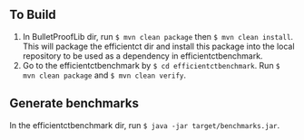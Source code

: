 ## To Build
1. In BulletProofLib dir, run
   ```$ mvn clean package```
   then
   ```$ mvn clean install```.
   This will package the efficientct dir and install this package into the local repository to be used as a dependency in efficientctbenchmark.
2. Go to the efficientctbenchmark by
   ```$ cd efficientctbenchmark```.
   Run
   ```$ mvn clean package```
   and
   ```$ mvn clean verify```.
## Generate benchmarks
In the efficientctbenchmark dir, run
   ```$ java -jar target/benchmarks.jar```.
